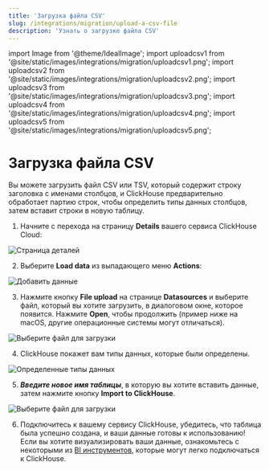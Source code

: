 ```yaml
---
title: 'Загрузка файла CSV'
slug: /integrations/migration/upload-a-csv-file
description: 'Узнать о загрузке файла CSV'
---
```


import Image from '@theme/IdealImage';
import uploadcsv1 from '@site/static/images/integrations/migration/uploadcsv1.png';
import uploadcsv2 from '@site/static/images/integrations/migration/uploadcsv2.png';
import uploadcsv3 from '@site/static/images/integrations/migration/uploadcsv3.png';
import uploadcsv4 from '@site/static/images/integrations/migration/uploadcsv4.png';
import uploadcsv5 from '@site/static/images/integrations/migration/uploadcsv5.png';


# Загрузка файла CSV

Вы можете загрузить файл CSV или TSV, который содержит строку заголовка с именами столбцов, и ClickHouse 
предварительно обработает партию строк, чтобы определить типы данных столбцов, затем вставит строки в новую таблицу.

1. Начните с перехода на страницу **Details** вашего сервиса ClickHouse Cloud:

<Image img={uploadcsv1} size='md' alt='Страница деталей' />

2. Выберите **Load data** из выпадающего меню **Actions**:

<Image img={uploadcsv2} size='sm' alt='Добавить данные'/>

3. Нажмите кнопку **File upload** на странице **Datasources** и выберите файл, который вы хотите загрузить, в диалоговом окне, которое появится. Нажмите **Open**, чтобы продолжить (пример ниже на macOS, другие операционные системы могут отличаться).

<Image img={uploadcsv3} size='md' alt='Выберите файл для загрузки' />

4. ClickHouse покажет вам типы данных, которые были определены.

<Image img={uploadcsv4} size='md' alt='Определенные типы данных' />

5. ***Введите новое имя таблицы***, в которую вы хотите вставить данные, затем нажмите кнопку **Import to ClickHouse**.

<Image img={uploadcsv5} size='md' alt='Выберите файл для загрузки'/>

6. Подключитесь к вашему сервису ClickHouse, убедитесь, что таблица была успешно создана, и ваши данные готовы к использованию! Если вы хотите визуализировать ваши данные, ознакомьтесь с некоторыми из [BI инструментов](../data-visualization/index.md), которые могут легко подключаться к ClickHouse.
